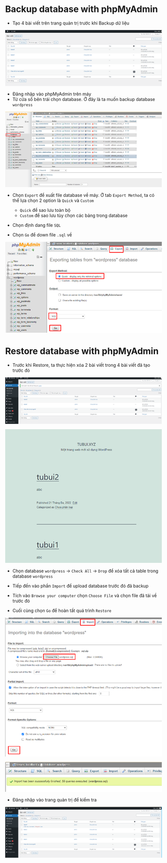 # Backup database with phpMyAdmin
- Tạo 4 bài viết trên trang quản trị trước khi Backup dữ liệu

![](./images/trangqtri.png)

- Đăng nhập vào phpMyAdmin trên máy 
- Từ cửa sổ bên trái chọn database. Ở đây là ta muốn backup database `wordpress`

![](./images/dbwp.png)

- Chọn `Export` để xuất file database về máy. Ở tab `Export Method`, ta có thể lựa chọn 2 option là `Quick` và `Custom`
	+ `Quick` để sao lưu toàn bộ 
	+ `Custom` để sao lưu tùy chọn các bảng trong database

- Chọn định dang file `SQL`

- Chọn `Go` để down file `.sql` về

![](./images/backupwp.png)

# Restore database with phpMyAdmin
- Trước khi Restore, ta thực hiện xóa 2 bài viết trong 4 bài viết đã tạo trước đó

![](./images/restore.png)

![](./images/restore1.png)

- Chọn database `wordpress` -> `Check All` -> `Drop` để xóa tất cả table trong database `wordpress`

- Tiếp đến vào phần `Import` để upload database trước đó đã backup

- Tích vào `Browse your computer` chọn `Choose File` và chọn file đã tải về trước đó

- Cuối cùng chọn `Go` để hoàn tất quá trình `Restore`

![](./images/restorewp.png)

![](./images/restorewp1.png)

- Đăng nhập vào trang quản trị để kiểm tra

![](./images/checkrestore.png)

